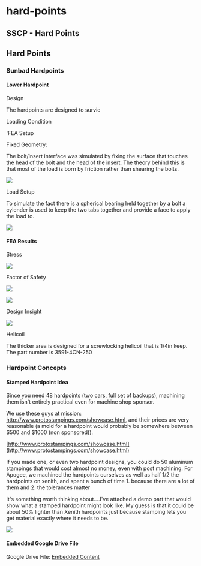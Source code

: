 # hard-points

## SSCP - Hard Points

## Hard Points

### Sunbad Hardpoints

#### Lower Hardpoint

Design

The hardpoints are designed to survie

Loading Condition

'FEA Setup

Fixed Geometry:

The bolt/insert interface was simulated by fixing the surface that touches the head of the bolt and the head of the insert. The theory behind this is that most of the load is born by friction rather than shearing the bolts.&#x20;

![](../../../../../assets/image_3c41b02c93.png)

Load Setup

To simulate the fact there is a spherical bearing held together by a bolt a cylender is used to keep the two tabs together and provide a face to apply the load to.&#x20;

![](../../../../../assets/image_20a541a502.png)

#### FEA Results

Stress

![](../../../../../assets/image_68547d0fd4.png)

Factor of Safety

![](../../../../../assets/image_4674f2c93f.png)

![](../../../../../assets/image_b3bcfc2529.png)

Design Insight

![](../../../../../assets/image_535c0a8c38.png)

Helicoil&#x20;

The thicker area is designed for a screwlocking helicoil that is 1/4in keep. The part number is 3591-4CN-250&#x20;

### Hardpoint Concepts

#### Stamped Hardpoint Idea

Since you need 48 hardpoints (two cars, full set of backups), machining them isn't entirely practical even for machine shop sponsor.

We use these guys at mission: http://www.protostampings.com/showcase.html, and their prices are very reasonable (a mold for a hardpoint would probably be somewhere between $500 and $1000 (non sponsored)).

[http://www.protostampings.com/showcase.html](http://www.protostampings.com/showcase.html)

If you made one, or even two hardpoint designs, you could do 50 aluminum stampings that would cost almost no money, even with post machining. For Apogee, we machined the hardpoints ourselves as well as half 1/2 the hardpoints on xenith, and spent a bunch of time 1. because there are a lot of them and 2. the tolerances matter

It's something worth thinking about....I've attached a demo part that would show what a stamped hardpoint might look like. My guess is that it could be about 50% lighter than Xenith hardpoints just because stamping lets you get material exactly where it needs to be.

![](../../../../../assets/image_bc840e1f9b.png)

#### Embedded Google Drive File

Google Drive File: [Embedded Content](https://drive.google.com/embeddedfolderview?id=1C217aRAmt-fJX0F-iuUKZTv2j-qbZ9FC#list)
